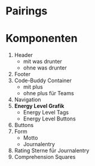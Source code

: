 # **Pairings**

# **Komponenten**

1. Header
   - mit was drunter
   - ohne was drunter
2. Footer
3. Code-Buddy Container
   - mit plus
   - ohne plus für Teams
4. Navigation
5. **Energy Level Grafik**
   - Energy Level Tags
   - Energy Level Buttons
6. Buttons
7. Form
   - Motto
   - Journalentry
8. Rating Sterne für Journalentry
9. Comprehension Squares
